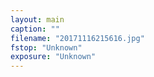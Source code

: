```yaml
---
layout: main
caption: ""
filename: "20171116215616.jpg"
fstop: "Unknown"
exposure: "Unknown"
---
```

